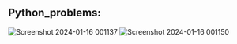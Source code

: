 ## Python_problems: 

![Screenshot 2024-01-16 001137](https://github.com/Imran-2022/Python_Ass../assets/91984650/b956e228-6dd1-4438-9b75-359eb4598adc)
![Screenshot 2024-01-16 001150](https://github.com/Imran-2022/Python_Ass../assets/91984650/62f459d6-0aef-43f8-b03c-2ec3ad22ba62)
